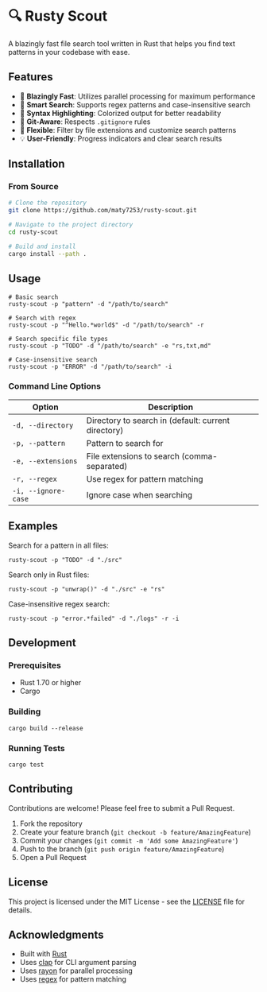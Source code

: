# 🔍 Rusty Scout

A blazingly fast file search tool written in Rust that helps you find text patterns in your codebase with ease.

## Features

- 🚀 **Blazingly Fast**: Utilizes parallel processing for maximum performance
- 🎯 **Smart Search**: Supports regex patterns and case-insensitive search
- 🎨 **Syntax Highlighting**: Colorized output for better readability
- 📁 **Git-Aware**: Respects `.gitignore` rules
- 🔧 **Flexible**: Filter by file extensions and customize search patterns
- 💡 **User-Friendly**: Progress indicators and clear search results

## Installation

### From Source

```bash
# Clone the repository
git clone https://github.com/maty7253/rusty-scout.git

# Navigate to the project directory
cd rusty-scout

# Build and install
cargo install --path .
```

## Usage

```shellscript
# Basic search
rusty-scout -p "pattern" -d "/path/to/search"

# Search with regex
rusty-scout -p "^Hello.*world$" -d "/path/to/search" -r

# Search specific file types
rusty-scout -p "TODO" -d "/path/to/search" -e "rs,txt,md"

# Case-insensitive search
rusty-scout -p "ERROR" -d "/path/to/search" -i
```

### Command Line Options

| Option | Description
|-----|-----
| `-d, --directory` | Directory to search in (default: current directory)
| `-p, --pattern` | Pattern to search for
| `-e, --extensions` | File extensions to search (comma-separated)
| `-r, --regex` | Use regex for pattern matching
| `-i, --ignore-case` | Ignore case when searching


## Examples

Search for a pattern in all files:

```shellscript
rusty-scout -p "TODO" -d "./src"
```

Search only in Rust files:

```shellscript
rusty-scout -p "unwrap()" -d "./src" -e "rs"
```

Case-insensitive regex search:

```shellscript
rusty-scout -p "error.*failed" -d "./logs" -r -i
```

## Development

### Prerequisites

- Rust 1.70 or higher
- Cargo


### Building

```shellscript
cargo build --release
```

### Running Tests

```shellscript
cargo test
```

## Contributing

Contributions are welcome! Please feel free to submit a Pull Request.

1. Fork the repository
2. Create your feature branch (`git checkout -b feature/AmazingFeature`)
3. Commit your changes (`git commit -m 'Add some AmazingFeature'`)
4. Push to the branch (`git push origin feature/AmazingFeature`)
5. Open a Pull Request


## License

This project is licensed under the MIT License - see the [LICENSE](LICENSE) file for details.

## Acknowledgments

- Built with [Rust](https://www.rust-lang.org/)
- Uses [clap](https://github.com/clap-rs/clap) for CLI argument parsing
- Uses [rayon](https://github.com/rayon-rs/rayon) for parallel processing
- Uses [regex](https://github.com/rust-lang/regex) for pattern matching
